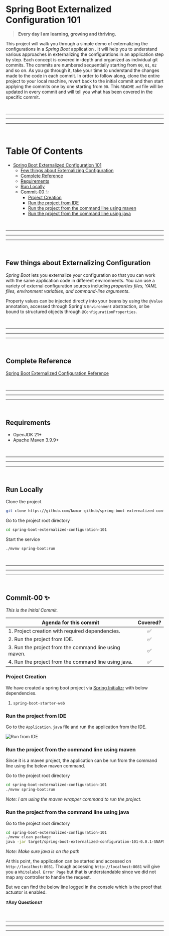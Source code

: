 # Spring Boot Externalized Configuration 101

> **Every day I am learning, growing and thriving.**

This project will walk you through a simple demo of externalizing the configurations in a *Spring Boot* application .
It will help you to understand various approaches in externalizing the configurations in an application step by step.
Each concept is covered in-depth and organized as individual git commits. The commits are numbered sequentially starting
from `00`, `01`, `02` and so on. As you go through it, take your time to understand the changes made to the
code in each commit. In order to follow along, clone the entire project to your local machine, revert back to the
initial commit and then start applying the commits one by one starting from `00`. This `README.md` file will be updated
in every commit and will tell you what has been covered in the specific commit.

<br/>

---

---

---

<br/>

Table Of Contents
=================

* [Spring Boot Externalized Configuration 101](#spring-boot-externalized-configuration-101)
    * [Few things about Externalizing Configuration](#few-things-about-externalizing-configuration)
    * [Complete Reference](#complete-reference)
    * [Requirements](#requirements)
    * [Run Locally](#run-locally)
    * [Commit-00 :sparkles:](#commit-00-sparkles)
        * [Project Creation](#project-creation)
        * [Run the project from IDE](#run-the-project-from-ide)
        * [Run the project from the command line using maven](#run-the-project-from-the-command-line-using-maven)
        * [Run the project from the command line using java](#run-the-project-from-the-command-line-using-java)

<br/>

---

---

---

<br/>

## Few things about Externalizing Configuration

*Spring Boot* lets you externalize your configuration so that you can work with the same application code in different
environments. You can use a variety of external configuration sources including *properties files, YAML files,
environment variables, and command-line arguments*.

Property values can be injected directly into your beans by using the `@Value` annotation, accessed through Spring's
`Environment` abstraction, or be bound to structured objects through `@ConfigurationProperties`.

<br/>

---

---

---

<br/>

## Complete Reference

[Spring Boot Externalized Configuration Reference](https://docs.spring.io/spring-boot/reference/features/external-config.html)

<br/>

---

---

---

<br/>

## Requirements

* OpenJDK 21+
* Apache Maven 3.9.9+

<br/>

---

---

---

<br/>

## Run Locally

Clone the project

```bash
git clone https://github.com/kumar-github/spring-boot-externalized-configuration-101
```

Go to the project root directory

```bash
cd spring-boot-externalized-configuration-101
```

Start the service

```bash
./mvnw spring-boot:run
```

<br/>

---

---

---

<br/>

## Commit-00 :sparkles:

*This is the Initial Commit.*

| **Agenda for this commit**                           |      Covered?      |
|------------------------------------------------------|:------------------:|
| 1. Project creation with required dependencies.      | :white_check_mark: |
| 2. Run the project from IDE.                         | :white_check_mark: |
| 3. Run the project from the command line using maven.    | :white_check_mark: |
| 4. Run the project from the command line using java. | :white_check_mark: |

### Project Creation

We have created a spring boot project via [Spring Initializr](https://start.spring.io/) with below dependencies.

1. `spring-boot-starter-web`

### Run the project from IDE

Go to the `Application.java` file and run the application from the IDE.

![Run from IDE](https://github.com/user-attachments/assets/3a84aac8-c309-4909-b415-2a5c5374a2f6)

### Run the project from the command line using maven

Since it is a maven project, the application can be run from the command line using the below maven command.

Go to the project root directory

```bash
cd spring-boot-externalized-configuration-101
./mvnw spring-boot:run
```
*Note: I am using the maven wrapper command to run the project.*

### Run the project from the command line using java

Go to the project root directory

```bash
cd spring-boot-externalized-configuration-101
./mvnw clean package
java -jar target/spring-boot-externalized-configuration-101-0.0.1-SNAPSHOT.jar
```
*Note: Make sure java is on the path*

At this point, the application can be started and accessed on `http://localhost:8081`. Though accessing
`http://localhost:8081` will give you a `Whitelabel Error Page` but that is understandable since we did not map any
controller to handle the request.

But we can find the below line logged in the console which is the proof that actuator is enabled.

:question:**Any Questions**:question:

<br/>

---

---

---

<br/>
